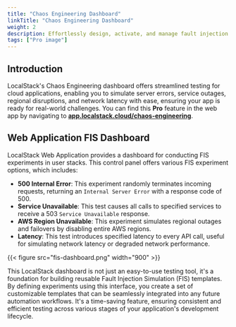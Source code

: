 ```yaml
---
title: "Chaos Engineering Dashboard"
linkTitle: "Chaos Engineering Dashboard"
weight: 2
description: Effortlessly design, activate, and manage fault injection experiments with the LocalStack user-friendly dashboard.
tags: ["Pro image"]
---
```


## Introduction

LocalStack's Chaos Engineering dashboard offers streamlined testing for cloud applications, enabling you to simulate server
errors, service outages, regional disruptions, and network latency with ease, ensuring your app is ready for real-world challenges.
You can find this **Pro** feature in the web app by navigating to [**app.localstack.cloud/chaos-engineering**](https://app.localstack.cloud/chaos-engineering).

## Web Application FIS Dashboard

LocalStack Web Application provides a dashboard for conducting FIS experiments in user stacks. This control panel offers various FIS experiment options, which includes:

-   **500 Internal Error**: This experiment randomly terminates incoming requests, returning an `Internal Server Error` with a response code of 500.
-   **Service Unavailable**: This test causes all calls to specified services to receive a 503 `Service Unavailable` response.
-   **AWS Region Unavailable**: This experiment simulates regional outages and failovers by disabling entire AWS regions.
-   **Latency**: This test introduces specified latency to every API call, useful for simulating network latency or degraded network performance.

{{< figure src="fis-dashboard.png" width="900" >}}


This LocalStack dashboard is not just an easy-to-use testing tool, it's a foundation for building reusable Fault Injection
Simulation (FIS) templates. By defining experiments using this interface, you create a set of 
customizable templates that can be seamlessly integrated into any future automation workflows. It's a time-saving 
feature, ensuring consistent and efficient testing across various stages of your application's development lifecycle.